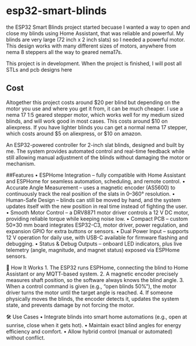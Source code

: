 # esp32-smart-blinds
the ESP32 Smart Blinds project started becuase I wanted a way to open and close my blinds using Home Assistant, that was reliable and powerful. My blinds are very large (72 inch x 2 inch slats) so I needed a powerful motor. This design works with many different sizes of motors, anywhere from nema 8 steppers all the way to geared nema17s.

This project is in development. When the project is finished, I will post all STLs and pcb designs here

## Cost
Altogether this project costs around $20 per blind but depending on the motor you use and where you get it from, it can be much cheaper. I use a nema 17 1:5 geared stepper motor, which works well for my medium sized blinds, and will work good in most cases. This costs around $10 on aliexpress. If you have lighter blinds you can get a normal nema 17 stepper, which costs around $5 on aliexpress, or $10 on amazon.


An ESP32-powered controller for 2-inch slat blinds, designed and built by me. The system provides automated control and real-time feedback while still allowing manual adjustment of the blinds without damaging the motor or mechanism.

##Features
	•	ESPHome Integration – fully compatible with Home Assistant and ESPHome for seamless automation, scheduling, and remote control.
	•	Accurate Angle Measurement – uses a magnetic encoder (AS5600) to continuously track the real position of the slats in 0–360° resolution.
	•	Human-Safe Design – blinds can still be moved by hand, and the system updates itself with the new position in real time instead of fighting the user.
	•	Smooth Motor Control – a DRV8871 motor driver controls a 12 V DC motor, providing reliable torque while keeping noise low.
	•	Compact PCB – custom 50×30 mm board integrates ESP32-C3, motor driver, power regulation, and expansion GPIO for extra buttons or sensors.
	•	Dual Power Input – supports 12 V operation for daily use, with USB-C available for firmware flashing and debugging.
	•	Status & Debug Outputs – onboard LED indicators, plus live telemetry (angle, magnitude, and magnet status) exposed via ESPHome sensors.

🚀 How It Works
	1.	The ESP32 runs ESPHome, connecting the blind to Home Assistant or any MQTT-based system.
	2.	A magnetic encoder precisely measures shaft position, so the software always knows the blind angle.
	3.	When a control command is given (e.g., “open blinds 50%”), the motor driver turns the motor until the target angle is reached.
	4.	If someone physically moves the blinds, the encoder detects it, updates the system state, and prevents damage by not forcing the motor.

🛠️ Use Cases
	•	Integrate blinds into smart home automations (e.g., open at sunrise, close when it gets hot).
	•	Maintain exact blind angles for energy efficiency and comfort.
	•	Allow hybrid control (manual or automated) without conflict.
